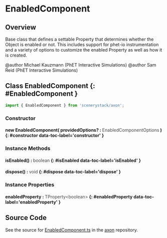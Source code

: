 # EnabledComponent

## Overview

Base class that defines a settable Property that determines whether the Object is enabled or not. This includes
support for phet-io instrumentation and a variety of options to customize the enabled Property as well as how it is
created.

@author Michael Kauzmann (PhET Interactive Simulations)
@author Sam Reid (PhET Interactive Simulations)

## Class EnabledComponent {: #EnabledComponent }


```js
import { EnabledComponent } from 'scenerystack/axon';
```
### Constructor

#### new EnabledComponent( providedOptions? : <span style="font-weight: 400; opacity: 80%;">EnabledComponentOptions</span> ) {: #constructor data-toc-label='constructor' }

### Instance Methods

#### isEnabled() : <span style="font-weight: 400; opacity: 80%;">boolean</span> {: #isEnabled data-toc-label='isEnabled' }

#### dispose() : <span style="font-weight: 400; opacity: 80%;">void</span> {: #dispose data-toc-label='dispose' }

### Instance Properties

#### enabledProperty : <span style="font-weight: 400; opacity: 80%;">TProperty&lt;boolean&gt;</span> {: #enabledProperty data-toc-label='enabledProperty' }



## Source Code

See the source for [EnabledComponent.ts](https://github.com/phetsims/axon/blob/main/js/EnabledComponent.ts) in the [axon](https://github.com/phetsims/axon) repository.
